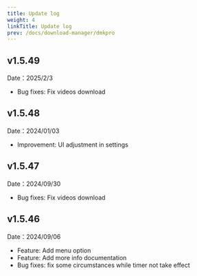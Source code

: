 ```yaml
---
title: Update log
weight: 4
linkTitle: Update log
prev: /docs/download-manager/dmkpro
---
```


## v1.5.49

Date：2025/2/3

- Bug fixes: Fix videos download

## v1.5.48

Date：2024/01/03

- Improvement: UI adjustment in settings

## v1.5.47

Date：2024/09/30

- Bug fixes: Fix videos download

## v1.5.46

Date：2024/09/06

- Feature: Add menu option
- Feature: Add more info documentation
- Bug fixes: fix some circumstances while timer not take effect
